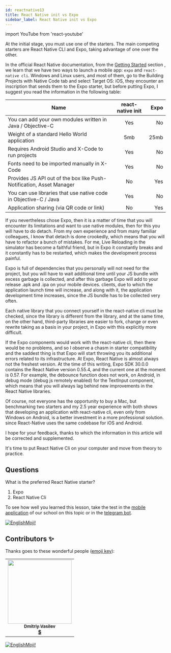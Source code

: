 ```yaml
---
id: reactnative13
title: React Native init vs Expo
sidebar_label: React Native init vs Expo
---
```


import YouTube from 'react-youtube'

At the initial stage, you must use one of the starters. The main competing starters are React Native CLI and Expo, taking advantage of one over the other.


In the official React Native documentation, from the [Getting Started](https://reactnative.dev/docs/environment-setup) section , we learn that we have two ways to launch a mobile app: `expo` and `react-native cli`. Windows and Linux users, and most of them, go to the Building Projects with Native Code tab and select Target OS: iOS, they encounter an inscription that sends them to the Expo starter, but before putting Expo, I suggest you read the information in the following table:

| Name       | react-native init           | Expo  |
| ------------- |:-------------:| -----:|
| You can add your own modules written in Java / Objective-C | Yes | No |
| Weight of a standard Hello World application | 5mb | 25mb |
| Requires Android Studio and X-Code to run projects | Yes | No |
| Fonts need to be imported manually in X-Code | Yes | No |
| Provides JS API out of the box like Push-Notification, Asset Manager | No | Yes |
| You can use libraries that use native code in Objective-C / Java | Yes | No |
| Application sharing (via QR code or link) | No | Yes |

If you nevertheless chose Expo, then it is a matter of time that you will encounter its limitations and want to use native modules, then for this you will have to do detach. From my own experience and from many familiar colleagues, I know that detach is done crookedly, which means that you will have to refactor a bunch of mistakes.
For me, Live Reloading in the simulator has become a faithful friend, but in Expo it constantly breaks and it constantly has to be restarted, which makes the development process painful.

Expo is full of dependencies that you personally will not need for the project, but you will have to wait additional time until your JS bundle with excess garbage is collected, and after this garbage Expo will add to your release .apk and .ipa on your mobile devices. clients, due to which the application launch time will increase, and along with it, the application development time increases, since the JS bundle has to be collected very often.

Each native library that you connect yourself in the react-native cli must be checked, since the library is different from the library, and at the same time, on the other hand, third-party libraries are easier to fork, change or even rewrite taking as a basis in your project, in Expo with this explicitly more difficult.

If the Expo components would work with the react-native cli, then there would be no problems, and so I observe a chasm in starter compatibility and the saddest thing is that Expo will start throwing you its additional errors related to its infrastructure.
At Expo, React Native is almost always not the freshest version. At the time of this writing, Expo SDK 30.0.0 contains the React Native version 0.55.4, and the current one at the moment is 0.57. For example, the debounce function does not work, on Android, in debug mode (debug js remotely enabled) for the TextInput component, which means that you will always lag behind new improvements in the React Native libraries.

Of course, not everyone has the opportunity to buy a Mac, but benchmarking two starters and my 2.5 year experience with both shows that developing an application with react-native cli, even only from Windows on Android, is a better investment in a more professional solution. since React-Native uses the same codebase for iOS and Android.

I hope for your feedback, thanks to which the information in this article will be corrected and supplemented.

It's time to put React Native Cli on your computer and move from theory to practice.

## Questions

What is the preferred React Native starter?

1. Expo
2. React Native Cli

To see how well you learned this lesson, take the test in the [mobile application](http://onelink.to/njhc95) of our school on this topic or in the [telegram bot](https://t.me/javascriptcamp_bot).

[![EnglishMoji!](/img/logo/englishmoji.png)](https://link-to.app/xvh7Ush9kl)

## Contributors ✨

Thanks goes to these wonderful people ([emoji key](https://allcontributors.org/docs/en/emoji-key)):

<table>
  <tr>
    <td align="center"><a href="https://fullstackserverless.github.io/"><img src="https://avatars0.githubusercontent.com/u/6774813?v=4?s=200" width="200px;" alt=""/><br /><sub><b>Dmitriy Vasilev</b></sub></a><br /> <a href="https://github.com/gHashTag/react-native-village/commits?author=gHashTag" title="Documentation">  💲</a></td>
  </tr>
</table>

[![EnglishMoji!](/img/logo/englishmoji.png)](https://link-to.app/xvh7Ush9kl)
